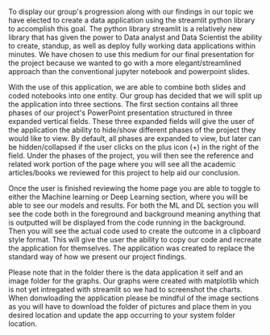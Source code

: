 To display our group's progression along with our findings in our topic we have elected to create a data application using the streamlit python library to accomplish this goal.  The python library streamlit is a relatively new library that has given the power to Data analyst and Data Scientist the ability to create, standup, as well as deploy fully working data applications within minutes. We have chosen to use this medium for our final presentation for the project because we wanted to go with a more elegant/streamlined approach than the conventional jupyter notebook and powerpoint slides. 

With the use of this application, we are able to combine both slides and coded notebooks into one entity. Our group has decided that we will split up the application into three sections. The first section contains all three phases of our project's PowerPoint presentation structured in three expanded vertical fields. These three expanded fields will give the user of the application the ability to hide/show different phases of the project they would like to view. By default, all phases are expanded to view, but later can be hidden/collapsed if the user clicks on the plus icon (+) in the right of the field. Under the phases of the project, you will then see the reference and related work portion of the page where you will see all the academic articles/books we reviewed for this project to help aid our conclusion. 

Once the user is finished reviewing the home page you are able to toggle to either the Machine learning or Deep  Learning section, where you will be able to see our models and results. For both the ML and DL section you will see the code both in the foreground and background meaning anything that is outputted will be displayed from the code running in the background. Then you will see the actual code used to create the outcome in a clipboard style format. This will give the user the ability to copy our code and recreate the application for themselves. The application was created to replace the standard way of how we present our project findings. 

Please note that in the folder there is the data application it self and an image folder for the graphs. Our graphs were created with matplotlib which is not yet intregated with streamlit so we had to screenshot the charts. When donwloading the application please be mindful of the image sections as you will have to download the folder of pictures and place them in you desired location and update the app occurring to your system folder location. 
